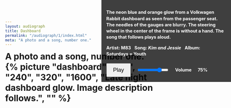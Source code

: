 ```yaml
---
layout: audiograph
title: Dashboard
permalink: "/audiograph/1/index.html"
meta: "A photo and a song, number one."
---
```


<style>
  /* shame, shame, I know your name */
  .control-panel {
    display: flex;
    align-items: center;
    gap: 20px;
    margin-top: 20px;
    flex-wrap: wrap;
  }
  .bind {
    display: flex;
    gap: 20px;
  }
  #playPauseBtn {
    font-size: 18px;
    padding: 10px 20px;
    cursor: pointer;
  }
  #volumeControl {
    width: 100px;
  }
  figure {
    margin-block: 0;
    margin-inline: 0;
    position: relative;
  }
  .contain {
    position: relative;
    background-color: rgba(0, 0, 0, 0.75);
    color: white;
    padding: 1rem;
    text-align: left;
    font-size: 0.9rem;
    line-height: 1.4;
  }
  .caption {
    color: white;
  }
  h1 {margin-block: 0;}
  .blur {
    color: transparent;
    text-shadow: 0 0 0.05rem rgba(255,255,255,0.95);
  }
  dd, dt {
    display: inline-block;
    margin-block: 0;
    margin-inline: 0;
  }
  dd {
    margin-inline-end: 0.5rem;
  }
  dt {
    color: var(--background-accent);
  }
  @media screen and (width >= 48em) {
  .contain {
    position: absolute;
    top: 0;
    right: 0;
    max-width: 40ch;
  }
}
</style>

<!-- CSS workaround ↓ -->
<div role="main" id="content" tabindex="-1">
  <div class="audiograph">
    <h1 class="sr">A photo and a song, number one.<h1>
    {% picture "dashboard", "jpg", "240", "320", "1600", "Late night dashboard glow. Image description follows.", "" %}
    <div class="contain">
      <p class="caption">The neon blue and orange glow from a Volkwagen Rabbit dashboard as seen from the passenger seat. The needles of the gauges are <span class="blur">blurry</span>. The steering wheel in the center of the frame is without a hand. The song that follows plays aloud.</p>
      <dl>
        <dt>Artist:</dt>
        <dd>M83</dd>
        <dt>Song:</dt>
        <dd><em>Kim and Jessie</em></dd>
        <dt>Album:</dt>
        <dd>Saturdays = Youth</dd>
      </dl>
      <div id="player" style="display: none;" data-video-id="n5cgzcjqOtE"></div>
      <div class="control-panel">
        <button id="playPauseBtn">Play</button>
        <div class="bind">
          <input type="range" id="volumeControl" min="0" max="100" value="75">
          <label for="volumeControl">Volume</label>
          <span id="volumeDisplay">75%</span>
        </div>
      </div>
    </div>
  </div>
</div>

<script>
  let script = document.createElement("script");
  script.type = "text/javascript";
  script.src =
    "https://www.youtube.com/iframe_api";
  document.head.appendChild(script);

  let player;
  let isPlaying = false;

  function onYouTubeIframeAPIReady() {
    const playerElement = document.getElementById("player");
    const videoId = playerElement.getAttribute("data-video-id");

    player = new YT.Player("player", {
      height: "0",
      width: "0",
      videoId: videoId,
      playerVars: {
        autoplay: 0,
        controls: 0
      },
      events: {
        onReady: onPlayerReady
      }
    });
  }

  function onPlayerReady(event) {
    const playPauseBtn = document.getElementById("playPauseBtn");
    playPauseBtn.addEventListener("click", togglePlayPause);

    const volumeControl = document.getElementById("volumeControl");
    volumeControl.addEventListener("input", updateVolume);

    // Set initial volume
    updateVolume();
  }

  function togglePlayPause() {
    if (isPlaying) {
      player.pauseVideo();
      document.getElementById("playPauseBtn").textContent = "Play";
    } else {
      player.playVideo();
      document.getElementById("playPauseBtn").textContent = "Pause";
    }
    isPlaying = !isPlaying;
  }

  function updateVolume() {
    const volumeControl = document.getElementById("volumeControl");
    const volumeDisplay = document.getElementById("volumeDisplay");
    const volume = volumeControl.value;

    player.setVolume(volume);
    volumeDisplay.textContent = volume + "%";
  }
</script>
